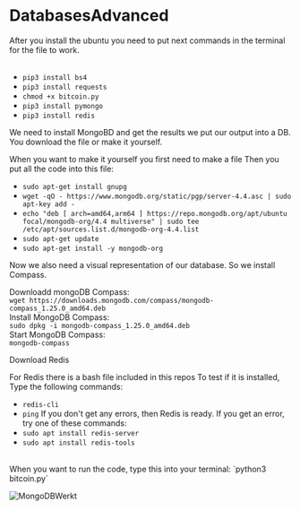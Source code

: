 # DatabasesAdvanced
After you install the ubuntu you need to put next commands in the terminal for the file to work.<br>
<br>
- `pip3 install bs4`
- `pip3 install requests`
- `chmod +x bitcoin.py`
- `pip3 install pymongo`
- `pip3 install redis`

We need to install MongoBD and get the results we put our output into a DB.
You download the file or make it yourself.

When you want to make it yourself you first need to make a file 
Then you put all the code into this file:
- `sudo apt-get install gnupg`
- `wget -qO - https://www.mongodb.org/static/pgp/server-4.4.asc | sudo apt-key add -`
- `echo "deb [ arch=amd64,arm64 ] https://repo.mongodb.org/apt/ubuntu focal/mongodb-org/4.4 multiverse" | sudo tee /etc/apt/sources.list.d/mongodb-org-4.4.list`
- `sudo apt-get update`
- `sudo apt-get install -y mongodb-org`

Now we also need a visual representation of our database.
So we install Compass.

Downloadd mongoDB Compass:<br>
`wget https://downloads.mongodb.com/compass/mongodb-compass_1.25.0_amd64.deb` <br>
Install MongoDB Compass:<br>
`sudo dpkg -i mongodb-compass_1.25.0_amd64.deb`<br>
Start MongoDB Compass:<br>
`mongodb-compass`<br>

Download Redis <br>

For Redis there is a bash file included in this repos 
To test if it is installed, Type the following commands:
- `redis-cli`
- `ping`
If you don't get any errors, then Redis is ready. 
If you get an error, try one of these commands:
- `sudo apt install redis-server`
- `sudo apt install redis-tools`
<br>
When you want to run the code, type this into your terminal: `python3 bitcoin.py`

![MongoDBWerkt](https://user-images.githubusercontent.com/79083840/109400704-6ee56400-794a-11eb-97c4-77d7b02acdcf.PNG)

